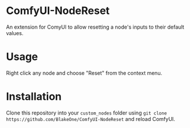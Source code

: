 # ComfyUI-NodeReset
An extension for ComyUI to allow resetting a node's inputs to their default values.
# Usage
Right click any node and choose "Reset" from the context menu.
# Installation
Clone this repository into your `custom_nodes` folder using `git clone https://github.com/BlakeOne/ComfyUI-NodeReset` and reload ComfyUI.
